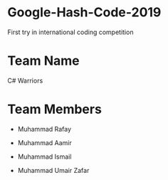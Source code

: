 # Google-Hash-Code-2019
First try in international coding competition

# Team Name

C# Warriors

# Team Members

* Muhammad Rafay

* Muhammad Aamir

* Muhammad Ismail

* Muhammad Umair Zafar
